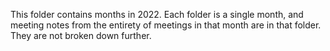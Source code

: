 This folder contains months in 2022. Each folder is a single month, and meeting notes from the entirety of meetings in that month are in that folder. They are not broken down further.
